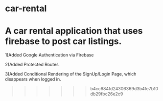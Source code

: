 # car-rental
A car rental application that uses firebase to post car listings.
=======

1)Added Google Authentication via Firebase

2)Added Protected Routes

3)Added Conditional Rendering of the SignUp/Login Page, which disappears when logged in.
>>>>>>> b4cc684fd24306369d3b4fe7b10db29fbc26e2c9
